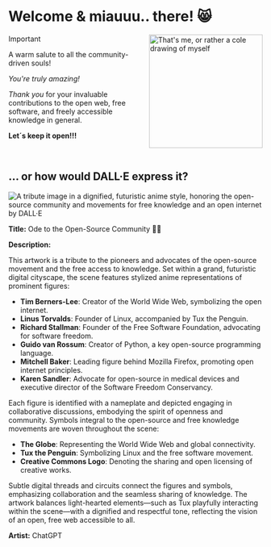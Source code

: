 # Welcome & miauuu.. there! 😸

<picture>
  <source media="(prefers-color-scheme: light)" srcset="https://github.com/dokupendium/dokupendium/assets/75418577/a4d9cc2b-754e-4269-8123-c39fac55a5c1" width="225" align="right">
  <source media="(prefers-color-scheme: dark)" srcset="https://github.com/dokupendium/dokupendium/assets/75418577/16dfc382-400b-4b04-bbfc-d5edb5752ba2" width="225" align="right">
  <img alt="That's me, or rather a cole drawing of myself" src="https://github.com/dokupendium/dokupendium/assets/75418577/680818de-5cec-4af6-9145-463488f84dc7" width="225" align="right">
</picture>

> [!IMPORTANT]
> A warm salute to all the community-driven souls!
>
> *You're truly amazing!*
>
> *Thank you* for your invaluable contributions to the open web, free software, and freely accessible knowledge in general.
> 
> __Let´s keep it open!!!__

</br>

## ... or how would DALL·E express it?

<img alt="A tribute image in a dignified, futuristic anime style, honoring the open-source community and movements for free knowledge and an open internet by DALL·E" src="https://github.com/user-attachments/assets/4347e15e-c300-40ae-8c4b-74e6374ff634">

**Title:** Ode to the Open-Source Community 🐱‍👓

**Description:**

This artwork is a tribute to the pioneers and advocates of the open-source movement and the free access to knowledge. Set within a grand, futuristic digital cityscape, the scene features stylized anime representations of prominent figures:

- **Tim Berners-Lee**: Creator of the World Wide Web, symbolizing the open internet.
- **Linus Torvalds**: Founder of Linux, accompanied by Tux the Penguin.
- **Richard Stallman**: Founder of the Free Software Foundation, advocating for software freedom.
- **Guido van Rossum**: Creator of Python, a key open-source programming language.
- **Mitchell Baker**: Leading figure behind Mozilla Firefox, promoting open internet principles.
- **Karen Sandler**: Advocate for open-source in medical devices and executive director of the Software Freedom Conservancy.

Each figure is identified with a nameplate and depicted engaging in collaborative discussions, embodying the spirit of openness and community. Symbols integral to the open-source and free knowledge movements are woven throughout the scene:

- **The Globe**: Representing the World Wide Web and global connectivity.
- **Tux the Penguin**: Symbolizing Linux and the free software movement.
- **Creative Commons Logo**: Denoting the sharing and open licensing of creative works.

Subtle digital threads and circuits connect the figures and symbols, emphasizing collaboration and the seamless sharing of knowledge. The artwork balances light-hearted elements—such as Tux playfully interacting within the scene—with a dignified and respectful tone, reflecting the vision of an open, free web accessible to all.

**Artist:** ChatGPT
<!--
**dokupendium/dokupendium** is a ✨ _special_ ✨ repository because its `README.md` (this file) appears on your GitHub profile.

Here are some ideas to get you started:

- 🔭 I’m currently working on ...
- 🌱 I’m currently learning ...
- 👯 I’m looking to collaborate on ...
- 🤔 I’m looking for help with ...
- 💬 Ask me about ...
- 📫 How to reach me: ...
- 😄 Pronouns: ...
- ⚡ Fun fact: ...
-->
